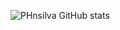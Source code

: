 
![PHnsilva GitHub stats](https://github-readme-stats.vercel.app/api?username=PHnsilva&show_icons=true&theme=radical)

